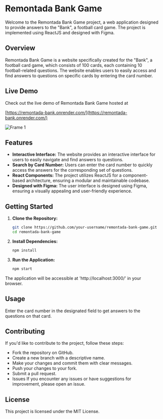 # Remontada Bank Game

Welcome to the Remontada Bank Game project, a web application designed to provide answers to the "Bank", a football card game. The project is implemented using ReactJS and designed with Figma.

## Overview

Remontada Bank Game is a website specifically created for the "Bank", a football card game, which consists of 100 cards, each containing 10 football-related questions. The website enables users to easily access and find answers to questions on specific cards by entering the card number.

## Live Demo

Check out the live demo of Remontada Bank Game hosted at

[https://remontada-bank.onrender.com/](https://remontada-bank.onrender.com/)


![Frame 1](https://github.com/oayman0/react-app-bank-game/assets/37955772/b1d91967-e9aa-461b-bf47-c6a7780c3f1b)


## Features

- **Interactive Interface:** The website provides an interactive interface for users to easily navigate and find answers to questions.
- **Search by Card Number:** Users can enter the card number to quickly access the answers for the corresponding set of questions.
- **React Components:** The project utilizes ReactJS for a component-based architecture, ensuring a modular and maintainable codebase.
- **Designed with Figma:** The user interface is designed using Figma, ensuring a visually appealing and user-friendly experience.

## Getting Started

1. **Clone the Repository:**
   ```bash
   git clone https://github.com/your-username/remontada-bank-game.git
   cd remontada-bank-game
   
2. **Install Dependencies:**
   ```bash
   npm install
   
3. **Run the Application:**
   ```bash
   npm start
   
The application will be accessible at 'http://localhost:3000/' in your browser.

## Usage
Enter the card number in the designated field to get answers to the questions on that card.

## Contributing
If you'd like to contribute to the project, follow these steps:

- Fork the repository on GitHub.
- Create a new branch with a descriptive name.
- Make your changes and commit them with clear messages.
- Push your changes to your fork.
- Submit a pull request.
- Issues
If you encounter any issues or have suggestions for improvement, please open an issue.

## License
This project is licensed under the MIT License.


